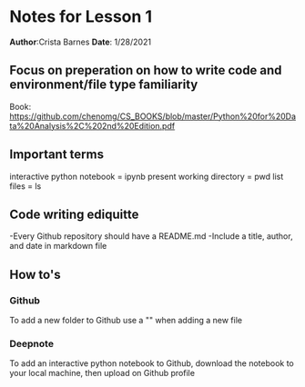 # Notes for Lesson 1
**Author**:Crista Barnes
**Date**: 1/28/2021
## Focus on preperation on how to write code and environment/file type familiarity 

Book:
https://github.com/chenomg/CS_BOOKS/blob/master/Python%20for%20Data%20Analysis%2C%202nd%20Edition.pdf

## Important terms
interactive python notebook = ipynb
present working directory = pwd
list files = ls 

## Code writing ediquitte
-Every Github repository should have a README.md
-Include a title, author, and date in markdown file

## How to's
### Github
To add a new folder to Github use a "\" when adding a new file 

### Deepnote
To add an interactive python notebook to Github, download the notebook to your local machine, 
then upload on Github profile 
